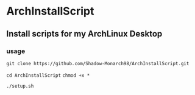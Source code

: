 # ArchInstallScript

## Install scripts for my ArchLinux Desktop

### usage

`git clone https://github.com/Shadow-Monarch98/ArchInstallScript.git`

`cd ArchInstallScript`
`chmod +x *`

```sh
./setup.sh
```
